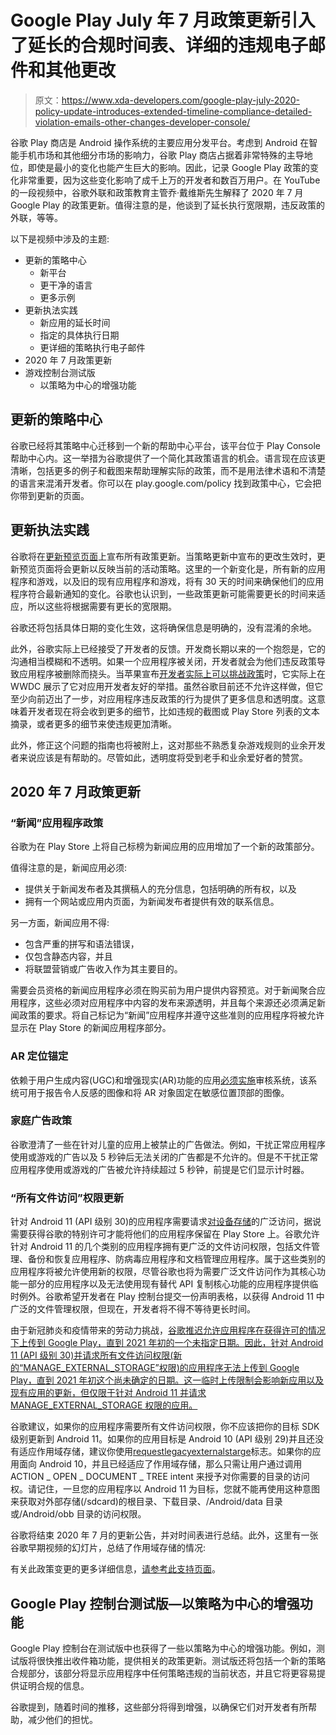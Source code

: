 # Google Play July 年 7 月政策更新引入了延长的合规时间表、详细的违规电子邮件和其他更改

> 原文：<https://www.xda-developers.com/google-play-july-2020-policy-update-introduces-extended-timeline-compliance-detailed-violation-emails-other-changes-developer-console/>

谷歌 Play 商店是 Android 操作系统的主要应用分发平台。考虑到 Android 在智能手机市场和其他细分市场的影响力，谷歌 Play 商店占据着非常特殊的主导地位，即使是最小的变化也能产生巨大的影响。因此，记录 Google Play 政策的变化非常重要，因为这些变化影响了成千上万的开发者和数百万用户。在 YouTube 的一段视频中，谷歌外联和政策教育主管乔·戴维斯先生解释了 2020 年 7 月 Google Play 的政策更新。值得注意的是，他谈到了延长执行宽限期，违反政策的外联，等等。

以下是视频中涉及的主题:

*   更新的策略中心
    *   新平台
    *   更干净的语言
    *   更多示例
*   更新执法实践
    *   新应用的延长时间
    *   指定的具体执行日期
    *   更详细的策略执行电子邮件
*   2020 年 7 月政策更新
*   游戏控制台测试版
    *   以策略为中心的增强功能

## 更新的策略中心

谷歌已经将其策略中心迁移到一个新的帮助中心平台，该平台位于 Play Console 帮助中心内。这一举措为谷歌提供了一个简化其政策语言的机会。语言现在应该更清晰，包括更多的例子和截图来帮助理解实际的政策，而不是用法律术语和不清楚的语言来混淆开发者。你可以在 play.google.com/policy 找到政策中心，它会把你带到更新的页面。

## 更新执法实践

谷歌将在[更新预览页面](https://support.google.com/googleplay/android-developer/answer/9934569?visit_id=637298890338419235-2129270941&rd=1)上宣布所有政策更新。当策略更新中宣布的更改生效时，更新预览页面将会更新以反映当前的活动策略。这里的一个新变化是，所有新的应用程序和游戏，以及旧的现有应用程序和游戏，将有 30 天的时间来确保他们的应用程序符合最新通知的变化。谷歌也认识到，一些政策更新可能需要更长的时间来适应，所以这些将根据需要有更长的宽限期。

谷歌还将包括具体日期的变化生效，这将确保信息是明确的，没有混淆的余地。

此外，谷歌实际上已经接受了开发者的反馈。开发商长期以来的一个抱怨是，它的沟通相当模糊和不透明。如果一个应用程序被关闭，开发者就会为他们违反政策导致应用程序被删除而挠头。当苹果宣布[开发者实际上可以挑战政策](https://www.xda-developers.com/apple-app-store-guidelines-policies-google-play-store-developers/)时，它实际上在 WWDC 展示了它对应用开发者友好的举措。虽然谷歌目前还不允许这样做，但它至少向前迈出了一步，对应用程序违反政策的行为提供了更多信息和透明度。这意味着开发者现在将会收到更多的细节，比如违规的截图或 Play Store 列表的文本摘录，或者更多的细节来使违规更加清晰。

此外，修正这个问题的指南也将被附上，这对那些不熟悉复杂游戏规则的业余开发者来说应该是有帮助的。尽管如此，透明度将受到老手和业余爱好者的赞赏。

## 2020 年 7 月政策更新

### “新闻”应用程序政策

谷歌为在 Play Store 上将自己标榜为新闻应用的应用增加了一个新的政策部分。

值得注意的是，新闻应用必须:

*   提供关于新闻发布者及其撰稿人的充分信息，包括明确的所有权，以及
*   拥有一个网站或应用内页面，为新闻发布者提供有效的联系信息。

另一方面，新闻应用不得:

*   包含严重的拼写和语法错误，
*   仅包含静态内容，并且
*   将联盟营销或广告收入作为其主要目的。

需要会员资格的新闻应用程序必须在购买前为用户提供内容预览。对于新闻聚合应用程序，这些必须对应用程序中内容的发布来源透明，并且每个来源还必须满足新闻政策的要求。将自己标记为“新闻”应用程序并遵守这些准则的应用程序将被允许显示在 Play Store 的新闻应用程序部分。

### AR 定位锚定

依赖于用户生成内容(UGC)和增强现实(AR)功能的应用[必须实施](https://support.google.com/googleplay/android-developer/answer/9914283#ugc)审核系统，该系统可用于报告令人反感的图像和将 AR 对象固定在敏感位置顶部的图像。

### 家庭广告政策

谷歌澄清了一些在针对儿童的应用上被禁止的广告做法。例如，干扰正常应用程序使用或游戏的广告以及 5 秒钟后无法关闭的广告都是不允许的。但是不干扰正常应用程序使用或游戏的广告被允许持续超过 5 秒钟，前提是它们显示计时器。

### “所有文件访问”权限更新

针对 Android 11 (API 级别 30)的应用程序需要请求[对设备存储](https://www.xda-developers.com/google-file-manager-devs-submit-form-broad-file-storage-access-android-11/)的广泛访问，据说需要获得谷歌的特别许可才能将他们的应用程序保留在 Play Store 上。谷歌允许针对 Android 11 的几个类别的应用程序拥有更广泛的文件访问权限，包括文件管理、备份和恢复应用程序、防病毒应用程序和文档管理应用程序。属于这些类别的应用程序将被允许使用新的权限，尽管谷歌也将为需要广泛文件访问作为其核心功能一部分的应用程序以及无法使用现有替代 API 复制核心功能的应用程序提供临时例外。谷歌希望开发者在 Play 控制台提交一份声明表格，以获得 Android 11 中广泛的文件管理权限，但现在，开发者将不得不等待更长时间。

由于新冠肺炎和疫情带来的劳动力挑战，[谷歌推迟允许应用程序在获得许可的情况下上传到 Google Play，直到 2021 年初的一个未指定日期。因此，针对 Android 11 (API 级别 30)并请求所有文件访问权限(新的“MANAGE_EXTERNAL_STORAGE”权限)的应用程序无法上传到 Google Play，直到 2021 年初这个尚未确定的日期。这一临时上传限制会影响新应用以及现有应用的更新，但仅限于针对 Android 11 并请求 MANAGE_EXTERNAL_STORAGE 权限的应用。](https://support.google.com/googleplay/android-developer/answer/9956427)

谷歌建议，如果你的应用程序需要所有文件访问权限，你不应该把你的目标 SDK 级别更新到 Android 11。如果你的应用目标是 Android 10 (API 级别 29)并且还没有适应作用域存储，建议你使用[requestlegacyexternalstarge](https://developer.android.com/preview/privacy/storage#maintain-compatibility-android-10)标志。如果你的应用面向 Android 10，并且已经适应了作用域存储，那么只需让用户通过调用 ACTION _ OPEN _ DOCUMENT _ TREE intent 来授予对你需要的目录的访问权。请记住，一旦您的应用程序以 Android 11 为目标，您就不能再使用这种意图来获取对外部存储(/sdcard)的根目录、下载目录、/Android/data 目录或/Android/obb 目录的访问权限。

谷歌将结束 2020 年 7 月的更新公告，并对时间表进行总结。此外，这里有一张谷歌早期视频的幻灯片，总结了作用域存储的情况:

有关此政策变更的更多详细信息，[请参考此支持页面](https://support.google.com/googleplay/android-developer/answer/9956427)。

## Google Play 控制台测试版—以策略为中心的增强功能

Google Play 控制台在测试版中也获得了一些以策略为中心的增强功能。例如，测试版将很快推出收件箱功能，提供相关的政策更新。测试版还将包括一个新的策略合规部分，该部分将显示应用程序中任何策略违规的当前状态，并且它将更容易提供证明合规的信息。

谷歌提到，随着时间的推移，这些部分将得到增强，以确保它们对开发者有所帮助，减少他们的担忧。